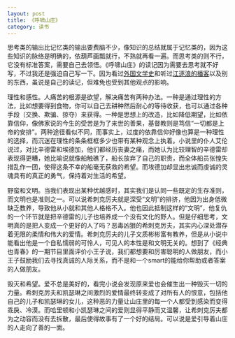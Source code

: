 ```yaml
---
layout: post
title: 《呼啸山庄》
category: 读书
---
```


思考类的输出比记忆类的输出要费脑不少，像知识的总结就属于记忆类的，因为这些知识的脉络是明确的，依葫芦画瓢就行，不熟就再看一遍。而思考类的则不行，它没有标准答案，需要自己去领悟。《呼啸山庄》的读记因为需要去思考就不好写，不过我还是强迫自己写一下。因为看过[外国文学史](https://xing393939.github.io/world-literature/docs/history-of-foreign-literature1.html)和听过[江逐浪的播客](https://www.ximalaya.com/sound/32100122)以及别的东西，虽说是自己的读记，但难免也受到其他观点的影响。

理性和感性。人痛苦的根源是欲望，解决痛苦有两种办法。一种是通过理性的方法，比如想要得到食物，你可以自己去耕种然后耐心的等待收获，也可以通过各种手段（交换、欺骗、掠夺）来获得。一种是思想上的改造，比如降低期望，比如依靠信仰，像佛家说的今生的受苦是为了来世的善果，基督教则是笃信“一切都是上帝的安排”。两种途径看似不同，而事实上，过度的依靠信仰好像也算是一种理性的选择，而沉迷在理性的条条框框多少也带有某种观念上执着。小说里的仆人艾伦说过，对比辛德雷和埃德加，他们都经历丧妻之痛，而她认为比较理智的辛德雷却表现得更糟，她比喻说就像船触礁了，船长放弃了自己的职责，而全体船员张惶失措乱作一团，使得这条不幸的船毫无获救的希望。而埃德加却显出忠诚而虔诚的灵魂具有的真正的勇气，保持着对生活的希望。

野蛮和文明。当我们表现出某种优越感时，其实我们是认同一些既定的生存准则，而文明也是准则之一。可以说希刺克厉夫就是深受“文明”的排挤，他因为出身低微缺乏教养，导致他从小就和其他人格格不入。他也因此抵制这样的“文明”，他复仇的一个环节就是把辛德雷的儿子也培养成一个没有文化的野人。但是仔细思考，文明真的是把人变成一个更好的人了吗？恶毒凶狠的希刺克厉夫，其实内心深处潜存着无限的柔情和伟大的爱情。希刺克厉夫的儿子文质彬彬富有教养，但是从小说中能看出他是一个自私懦弱的可怜人，可见人的本性是和文明无关的。想到了《经典也青春》的一期节目里面评价小王子说，我们都想要和厉害聪明的人做朋友，而小王子鼓励我们去寻找真诚的人际关系，而不是和一个smart的能给你帮助或者答案的人做朋友。

毁灭和希望。爱不总是美好的，看完小说会发现原来爱也会催生出一种毁灭一切的力量。希刺克厉夫和凯瑟琳之间激烈的爱情最终转变成了对所有人的恨意，包括他自己的儿子和凯瑟琳的女儿，这种恶的力量让山庄里的每一个人都受到感染而变得乖戾、冷漠。而哈里顿和小凯瑟琳之间的爱则显得平静而又温馨，让希刺克厉夫都为之动容而没有去拆散，最后使得故事有了一个好的结局。可以说是爱引导着山庄的人走向了善的一面。


